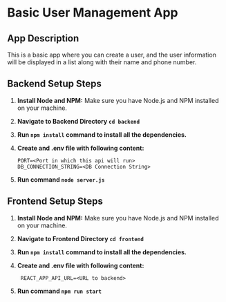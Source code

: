 # Basic User Management App

## App Description

This is a basic app where you can create a user, and the user information will be displayed in a list along with their name and phone number.

## Backend Setup Steps

1. **Install Node and NPM:** Make sure you have Node.js and NPM installed on your machine.
2. **Navigate to Backend Directory `cd backend`**
3. **Run `npm install` command to install all the dependencies.**

4. **Create and .env file with following content:**
   ```
   PORT=<Port in which this api will run>
   DB_CONNECTION_STRING=<DB Connection String>
   ```
5. **Run command `node server.js`**

## Frontend Setup Steps

1. **Install Node and NPM:** Make sure you have Node.js and NPM installed on your machine.

2. **Navigate to Frontend Directory `cd frontend`**
3. **Run `npm install` command to install all the dependencies.**

2. **Create and .env file with following content:**
   ```
	REACT_APP_API_URL=<URL to backend>
   ```
5. **Run command `npm run start`**
